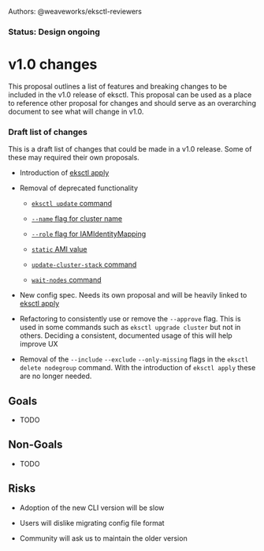 Authors: @weaveworks/eksctl-reviewers
### Status: Design ongoing

# v1.0 changes

This proposal outlines a list of features and breaking changes to be included in the v1.0 release of eksctl. This
proposal can be used as a place to reference other proposal for changes and should serve as an overarching document to
see what will change in v1.0.

### Draft list of changes
This is a draft list of changes that could be made in a v1.0 release. Some of these may required their own proposals.

- Introduction of [eksctl apply](https://github.com/weaveworks/eksctl/pull/3037)

- Removal of deprecated functionality
  - [`eksctl update` command](https://github.com/weaveworks/eksctl/blob/c7a2c6632c4ccf53dc4bdb69b28f465a8281eb5d/pkg/ctl/update/cluster.go#L21-L22)

  - [`--name` flag for cluster name](https://github.com/weaveworks/eksctl/blob/c7a2c6632c4ccf53dc4bdb69b28f465a8281eb5d/pkg/ctl/cmdutils/cmdutils.go#L139-L146)

  - [`--role` flag for IAMIdentityMapping](https://github.com/weaveworks/eksctl/blob/c7a2c6632c4ccf53dc4bdb69b28f465a8281eb5d/pkg/ctl/cmdutils/iam_flags.go#L16)

  - [`static` AMI value](https://github.com/weaveworks/eksctl/blob/c7a2c6632c4ccf53dc4bdb69b28f465a8281eb5d/pkg/ctl/cmdutils/nodegroup_flags.go#L42)

  - [`update-cluster-stack` command](https://github.com/weaveworks/eksctl/blob/2e3ce5b9d1fcc0bed960d88bfb4251da8479ab9f/pkg/ctl/utils/update_cluster_stack.go#L13-L18)

  - [`wait-nodes` command](https://github.com/weaveworks/eksctl/blob/2e3ce5b9d1fcc0bed960d88bfb4251da8479ab9f/pkg/ctl/utils/wait_nodes.go#L14-L16)

- New config spec. Needs its own proposal and will be heavily linked to [eksctl apply](https://github.com/weaveworks/eksctl/pull/3037)

- Refactoring to consistently use or remove the `--approve` flag. This is used in some commands such as `eksctl upgrade cluster`
  but not in others. Deciding a consistent, documented usage of this will help improve UX

- Removal of the `--include` `--exclude` `--only-missing` flags in the `eksctl delete nodegroup` command. With the
  introduction of `eksctl apply` these are no longer needed.


## Goals
- TODO

## Non-Goals
- TODO
## Risks
- Adoption of the new CLI version will be slow

- Users will dislike migrating config file format

- Community will ask us to maintain the older version

